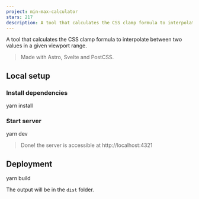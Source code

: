 ```yaml
---
project: min-max-calculator
stars: 217
description: A tool that calculates the CSS clamp formula to interpolate between two values in a given viewport range.
---
```


A tool that calculates the CSS clamp formula to interpolate between two values in a given viewport range.

> Made with Astro, Svelte and PostCSS.

Local setup
-----------

### Install dependencies

yarn install

### Start server

yarn dev

> Done! the server is accessible at http://localhost:4321

Deployment
----------

yarn build

The output will be in the `dist` folder.
